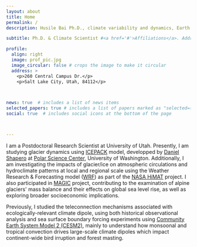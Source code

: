 ```yaml
---
layout: about
title: Home
permalink: /
description: Husile Bai Ph.D., climate variability and dynamics, Earth system modeling, cryosphere-atmosphere interactions, glacier mass balance and dynamics #jekyll, academic-website, portfolio-website  # add your own keywords or leave empty

subtitle: Ph.D. & Climate Scientist #<a href='#'>Affiliations</a>. Address. Contacts. Moto. Etc. 

profile:
  align: right
  image: prof_pic.jpg
  image_circular: false # crops the image to make it circular
  address: >
    <p>260 Central Campus Dr.</p>
    <p>Salt Lake City, Utah, 84112</p>
   


news: true  # includes a list of news items
selected_papers: true # includes a list of papers marked as "selected={true}"
social: true  # includes social icons at the bottom of the page



---
```


I am a Postdoctoral Research Scientist at University of Utah. Presently, I am studying glacier dynamics using [ICEPACK](https://icepack.github.io) model, developped by [Daniel Shapero](https://psc.apl.uw.edu/people/investigators/daniel-shapero/) at [Polar Science Center](https://psc.apl.uw.edu), University of Washington. Additionally, I am investigating the impacts of glacier/ice on atmospheric circulations and hydroclimate patterns at local and regional scale using the Weather Research & Forecasting model ([WRF](https://www.mmm.ucar.edu/models/wrf)) as part of the [NASA HiMAT](https://himat.org) project. I also participated in [MAGIC](https://www.glaciersealevel.com) project, contributing to the examination of alpine glaciers' mass balance and their effects on global sea level rise, as well as exploring broader socioeconomic implications. 

Previously, I studied the teleconnection mechanisms associated with ecologically-relevant climate dipole, using both historical observational analysis and sea surface boundary forcing experiments using [Community Earth System Model 2 (CESM2)](https://www.cesm.ucar.edu), mainly to understand how monsoonal and tropical convection drives large-scale climate dipoles which impact continent-wide bird irruption and forest masting.


<!--- 
Write your biography here. Tell the world about yourself. Link to your favorite [subreddit](http://reddit.com). You can put a picture in, too. The code is already in, just name your picture `prof_pic.jpg` and put it in the `img/` folder.

Put your address / P.O. box / other info right below your picture. You can also disable any these elements by editing `profile` property of the YAML header of your `_pages/about.md`. Edit `_bibliography/papers.bib` and Jekyll will render your [publications page](/al-folio/publications/) automatically.

Link to your social media connections, too. This theme is set up to use [Font Awesome icons](http://fortawesome.github.io/Font-Awesome/) and [Academicons](https://jpswalsh.github.io/academicons/), like the ones below. Add your Facebook, Twitter, LinkedIn, Google Scholar, or just disable all of them. --->
